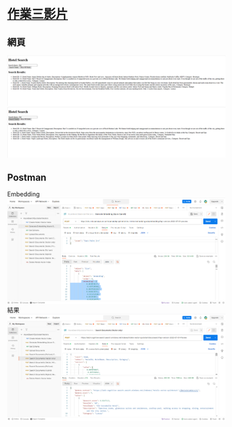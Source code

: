 # [作業三影片](https://youtu.be/xDXkUC_hPt8)

## 網頁

![](./images/01.png)
![](./images/02.png)

## Postman

Embedding
![](./images/03.png)
結果
![](./images/04.png)
